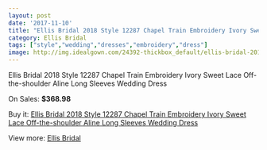 ```yaml
---
layout: post
date: '2017-11-10'
title: "Ellis Bridal 2018 Style 12287 Chapel Train Embroidery Ivory Sweet Lace Off-the-shoulder Aline Long Sleeves Wedding Dress"
category: Ellis Bridal
tags: ["style","wedding","dresses","embroidery","dress"]
image: http://img.idealgown.com/24392-thickbox_default/ellis-bridal-2018-style-12287-chapel-train-embroidery-ivory-sweet-lace-off-the-shoulder-aline-long-sleeves-wedding-dress.jpg
---
```

Ellis Bridal 2018 Style 12287 Chapel Train Embroidery Ivory Sweet Lace Off-the-shoulder Aline Long Sleeves Wedding Dress

On Sales: **$368.98**
<a href="https://www.idealgown.com/en/ellis-bridal/9617-ellis-bridal-2018-style-12287-chapel-train-embroidery-ivory-sweet-lace-off-the-shoulder-aline-long-sleeves-wedding-dress.html"><amp-img layout="responsive" width="600" height="600" src="//img.idealgown.com/24392-thickbox_default/ellis-bridal-2018-style-12287-chapel-train-embroidery-ivory-sweet-lace-off-the-shoulder-aline-long-sleeves-wedding-dress.jpg" alt="Ellis Bridal 2018 Style 12287 Chapel Train Embroidery Ivory Sweet Lace Off-the-shoulder Aline Long Sleeves Wedding Dress 0" /></a>
<a href="https://www.idealgown.com/en/ellis-bridal/9617-ellis-bridal-2018-style-12287-chapel-train-embroidery-ivory-sweet-lace-off-the-shoulder-aline-long-sleeves-wedding-dress.html"><amp-img layout="responsive" width="600" height="600" src="//img.idealgown.com/24395-thickbox_default/ellis-bridal-2018-style-12287-chapel-train-embroidery-ivory-sweet-lace-off-the-shoulder-aline-long-sleeves-wedding-dress.jpg" alt="Ellis Bridal 2018 Style 12287 Chapel Train Embroidery Ivory Sweet Lace Off-the-shoulder Aline Long Sleeves Wedding Dress 1" /></a>
<a href="https://www.idealgown.com/en/ellis-bridal/9617-ellis-bridal-2018-style-12287-chapel-train-embroidery-ivory-sweet-lace-off-the-shoulder-aline-long-sleeves-wedding-dress.html"><amp-img layout="responsive" width="600" height="600" src="//img.idealgown.com/24394-thickbox_default/ellis-bridal-2018-style-12287-chapel-train-embroidery-ivory-sweet-lace-off-the-shoulder-aline-long-sleeves-wedding-dress.jpg" alt="Ellis Bridal 2018 Style 12287 Chapel Train Embroidery Ivory Sweet Lace Off-the-shoulder Aline Long Sleeves Wedding Dress 2" /></a>
<a href="https://www.idealgown.com/en/ellis-bridal/9617-ellis-bridal-2018-style-12287-chapel-train-embroidery-ivory-sweet-lace-off-the-shoulder-aline-long-sleeves-wedding-dress.html"><amp-img layout="responsive" width="600" height="600" src="//img.idealgown.com/24393-thickbox_default/ellis-bridal-2018-style-12287-chapel-train-embroidery-ivory-sweet-lace-off-the-shoulder-aline-long-sleeves-wedding-dress.jpg" alt="Ellis Bridal 2018 Style 12287 Chapel Train Embroidery Ivory Sweet Lace Off-the-shoulder Aline Long Sleeves Wedding Dress 3" /></a>

Buy it: [Ellis Bridal 2018 Style 12287 Chapel Train Embroidery Ivory Sweet Lace Off-the-shoulder Aline Long Sleeves Wedding Dress](https://www.idealgown.com/en/ellis-bridal/9617-ellis-bridal-2018-style-12287-chapel-train-embroidery-ivory-sweet-lace-off-the-shoulder-aline-long-sleeves-wedding-dress.html "Ellis Bridal 2018 Style 12287 Chapel Train Embroidery Ivory Sweet Lace Off-the-shoulder Aline Long Sleeves Wedding Dress")

View more: [Ellis Bridal](https://www.idealgown.com/en/171-ellis-bridal "Ellis Bridal")